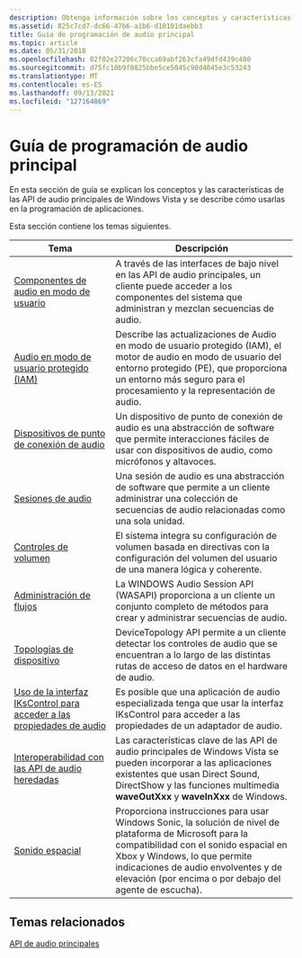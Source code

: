 ```yaml
---
description: Obtenga información sobre los conceptos y características de las API de audio principales de Windows Vista y cómo usarlos en la programación de aplicaciones.
ms.assetid: 825c7cd7-dc66-47b6-a1b6-d10101daebb3
title: Guía de programación de audio principal
ms.topic: article
ms.date: 05/31/2018
ms.openlocfilehash: 02f02e27206c70cca69abf263cfa49dfd439c480
ms.sourcegitcommit: d75fc10b9f0825bbe5ce5045c90d4045e3c53243
ms.translationtype: MT
ms.contentlocale: es-ES
ms.lasthandoff: 09/13/2021
ms.locfileid: "127164869"
---
```

# <a name="core-audio-programming-guide"></a>Guía de programación de audio principal

En esta sección de guía se explican los conceptos y las características de las API de audio principales de Windows Vista y se describe cómo usarlas en la programación de aplicaciones.

Esta sección contiene los temas siguientes.



| Tema                                                                                                                      | Descripción                                                                                                                                                                                                  |
|----------------------------------------------------------------------------------------------------------------------------|--------------------------------------------------------------------------------------------------------------------------------------------------------------------------------------------------------------|
| [Componentes de audio en modo de usuario](user-mode-audio-components.md)                                                               | A través de las interfaces de bajo nivel en las API de audio principales, un cliente puede acceder a los componentes del sistema que administran y mezclan secuencias de audio.                                                                        |
| [Audio en modo de usuario protegido (IAM)](protected-user-mode-audio--puma-.md)                                                   | Describe las actualizaciones de Audio en modo de usuario protegido (IAM), el motor de audio en modo de usuario del entorno protegido (PE), que proporciona un entorno más seguro para el procesamiento y la representación de audio.              |
| [Dispositivos de punto de conexión de audio](audio-endpoint-devices.md)                                                                       | Un dispositivo de punto de conexión de audio es una abstracción de software que permite interacciones fáciles de usar con dispositivos de audio, como micrófonos y altavoces.                                                              |
| [Sesiones de audio](audio-sessions.md)                                                                                       | Una sesión de audio es una abstracción de software que permite a un cliente administrar una colección de secuencias de audio relacionadas como una sola unidad.                                                                           |
| [Controles de volumen](volume-controls.md)                                                                                     | El sistema integra su configuración de volumen basada en directivas con la configuración del volumen del usuario de una manera lógica y coherente.                                                                                      |
| [Administración de flujos](stream-management.md)                                                                                 | La WINDOWS Audio Session API (WASAPI) proporciona a un cliente un conjunto completo de métodos para crear y administrar secuencias de audio.                                                                             |
| [Topologías de dispositivo](device-topologies.md)                                                                                 | DeviceTopology API permite a un cliente detectar los controles de audio que se encuentran a lo largo de las distintas rutas de acceso de datos en el hardware de audio.                                                                          |
| [Uso de la interfaz IKsControl para acceder a las propiedades de audio](using-the-ikscontrol-interface-to-access-audio-properties.md) | Es posible que una aplicación de audio especializada tenga que usar la interfaz IKsControl para acceder a las propiedades de un adaptador de audio.                                                                                     |
| [Interoperabilidad con las API de audio heredadas](interoperability-with-legacy-audio-apis.md)                                     | Las características clave de las API de audio principales de Windows Vista se pueden incorporar a las aplicaciones existentes que usan Direct Sound, DirectShow y las funciones multimedia **waveOutXxx** y **waveInXxx** de Windows. |
| [Sonido espacial](spatial-sound.md)                                                                                         | Proporciona instrucciones para usar Windows Sonic, la solución de nivel de plataforma de Microsoft para la compatibilidad con el sonido espacial en Xbox y Windows, lo que permite indicaciones de audio envolventes y de elevación (por encima o por debajo del agente de escucha). |



 

## <a name="related-topics"></a>Temas relacionados

<dl> <dt>

[API de audio principales](core-audio-apis-in-windows-vista.md)
</dt> </dl>

 

 



